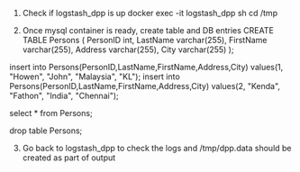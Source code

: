 1. Check if logstash_dpp is up
docker exec -it logstash_dpp sh
cd /tmp

2. Once mysql container is ready, create table and DB entries
CREATE TABLE Persons (
    PersonID int,
    LastName varchar(255),
    FirstName varchar(255),
    Address varchar(255),
    City varchar(255)
);

insert into Persons(PersonID,LastName,FirstName,Address,City) values(1, "Howen", "John", "Malaysia", "KL");
insert into Persons(PersonID,LastName,FirstName,Address,City) values(2, "Kenda", "Fathon", "India", "Chennai");

select * from Persons;

drop table Persons;

3. Go back to logstash_dpp to check the logs and /tmp/dpp.data should be created as part of output